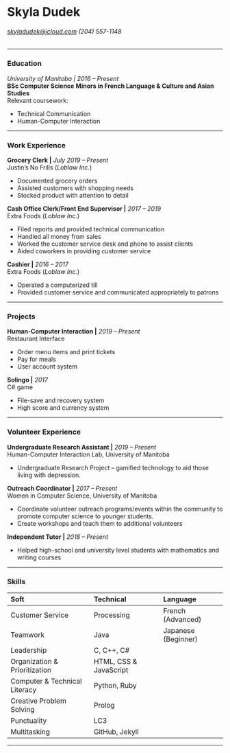 # Skyla Dudek  
###### skyladudek@icloud.com (204) 557-1148
-----------------------------------------------------------------

### Education
*University of Manitoba | 2016 – Present*  
**BSc Computer Science**
**Minors in French Language & Culture and Asian Studies**  
Relevant coursework:  
*  Technical Communication  
*  Human-Computer Interaction  
------------------------------------------------------------------  
### Work Experience
**Grocery Clerk |** *July 2019 – Present*  
Justin’s No Frills (*Loblaw Inc.*)  
*  Documented grocery orders  
*  Assisted customers with shopping needs  
*  Stocked product with attention to detail  

**Cash Office Clerk/Front End Supervisor |** *2017 – 2019*  
Extra Foods (*Loblaw Inc.*)  
*  Filed reports and provided technical communication  
*  Handled all money from sales  
*  Worked the customer service desk and phone to assist clients  
*  Aided coworkers in providing customer service  

**Cashier |** *2016 – 2017*  
Extra Foods (*Loblaw Inc.*)  
*  Operated a computerized till  
*  Provided customer service and communicated appropriately to patrons  
-------------------------------------------------------------------
### Projects  
**Human-Computer Interaction |** *2019 – Present*  
Restaurant Interface  
*  Order menu items and print tickets  
*  Pay for meals  
*  User account system  

**Solingo |** *2017*  
C# game  
*  File-save and recovery system  
*  High score and currency system  
--------------------------------------------------------------------

### Volunteer Experience  
**Undergraduate Research Assistant |** *2019 – Present*  
Human-Computer Interaction Lab, University of Manitoba  
*  Undergraduate Research Project – gamified technology to aid those living with depression.  

**Outreach Coordinator |** *2017 – Present*  
Women in Computer Science, University of Manitoba  
*  Coordinate volunteer outreach programs/events within the community to promote computer science to younger students.  
*  Create workshops and teach them to additional volunteers  

**Independent Tutor |** *2018 – Present*  
*  Helped high-school and university level students with mathematics and writing courses  
-------------------------------------------------------------------------
### Skills  
| Soft                          | Technical      | Language           |
| :---                          |     :---       |          :---      |
| Customer Service              | Processing     | French (Advanced)  |
| Teamwork                      | Java           | Japanese (Beginner)|
| Leadership                    | C, C++, C#
| Organization & Prioritization | HTML, CSS & JavaScript
| Computer & Technical Literacy | Python, Ruby
| Creative Problem Solving      | Prolog
| Punctuality                   | LC3
| Multitasking                  | GitHub, Jekyll

--------------------------------------------------------------------------

